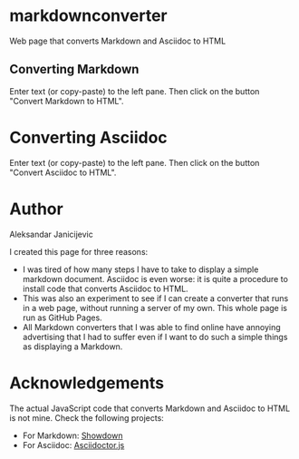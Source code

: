 # markdownconverter

Web page that converts Markdown and Asciidoc to HTML

## Converting Markdown

Enter text (or copy-paste) to the left pane. Then click on the
button "Convert Markdown to HTML".

# Converting Asciidoc

Enter text (or copy-paste) to the left pane. Then click on the
button "Convert Asciidoc to HTML".

# Author

Aleksandar Janicijevic

I created this page for three reasons:

- I was tired of how many steps I have to take to display a simple
  markdown document. Asciidoc is even worse: it is quite a procedure
  to install code that converts Asciidoc to HTML.
- This was also an experiment to see if I can create a converter that
  runs in a web page, without running a server of my own. This whole
  page is run as GitHub Pages.
- All Markdown converters that I was able to find online have
  annoying advertising that I had to suffer even if I want to do such
  a simple things as displaying a Markdown.

# Acknowledgements

The actual JavaScript code that converts Markdown and Asciidoc to HTML
is not mine. Check the following projects:

- For Markdown: [Showdown](https://showdownjs.com/)
- For Asciidoc: [Asciidoctor.js](https://docs.asciidoctor.org/asciidoctor.js/latest/)
